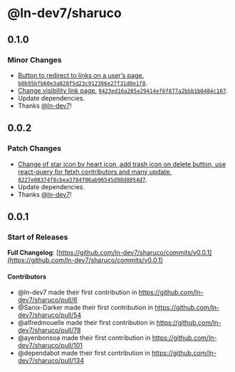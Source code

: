 # @ln-dev7/sharuco

## 0.1.0

### Minor Changes

- [Button to redirect to links on a user’s page.](https://github.com/ln-dev7/sharuco/pull/149) [`b0b95bfb60e3a828f5d23c912366e27f31d0e1f8`](https://github.com/ln-dev7/sharuco/tree/b0b95bfb60e3a828f5d23c912366e27f31d0e1f8).
- [Change visibility link page.](https://github.com/ln-dev7/sharuco/pull/148) [`9423ed16a205e29414ef6f877a2bbb1b0484c107`](https://github.com/ln-dev7/sharuco/tree/9423ed16a205e29414ef6f877a2bbb1b0484c107).
- Update dependencies.
- Thanks [@ln-dev7](https://github.com/ln-dev7)!

## 0.0.2

### Patch Changes

- [Change of star icon by heart icon ,add trash icon on delete button, use react-query for fetxh contributors and many update.](https://github.com/ln-dev7/sharuco/pull/141) [`8227e08374f8cbea3784f06ab96545d98d8054d7`](https://github.com/ln-dev7/sharuco/tree/8227e08374f8cbea3784f06ab96545d98d8054d7).
- Update dependencies.
- Thanks [@ln-dev7](https://github.com/ln-dev7)!

## 0.0.1

### Start of Releases

**Full Changelog**: [https://github.com/ln-dev7/sharuco/commits/v0.0.1](https://github.com/ln-dev7/sharuco/commits/v0.0.1)

#### Contributors
* @ln-dev7 made their first contribution in https://github.com/ln-dev7/sharuco/pull/6
* @Sanix-Darker made their first contribution in https://github.com/ln-dev7/sharuco/pull/54
* @alfredmouelle made their first contribution in https://github.com/ln-dev7/sharuco/pull/78
* @ayenbonsoa made their first contribution in https://github.com/ln-dev7/sharuco/pull/101
* @dependabot made their first contribution in https://github.com/ln-dev7/sharuco/pull/134